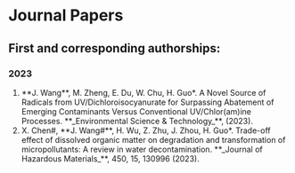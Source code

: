 # Journal Papers    

## First and corresponding authorships:      


### 2023
<ol>
<li>**J. Wang**, M. Zheng, E. Du, W. Chu, H. Guo*. <ahref="https://pubs.acs.org/doi/abs/10.1021/acs.est.2c06327" target="_blank">A Novel Source of Radicals from UV/Dichloroisocyanurate for Surpassing Abatement of Emerging Contaminants Versus Conventional UV/Chlor(am)ine Processes</a>. **_Environmental Science & Technology_**, (2023).</li>


<li>X. Chen#, **J. Wang#**, H. Wu, Z. Zhu, J. Zhou, H. Guo*. <ahref="https://www.sciencedirect.com/science/article/pii/S0304389423002789" target="_blank">Trade-off effect of dissolved organic matter on degradation and transformation of micropollutants: A review in water decontamination</a>. **_Journal of Hazardous Materials_**, 450, 15, 130996 (2023).</li>


</ol>